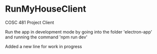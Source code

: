 # RunMyHouseClient
COSC 481 Project Client

Run the app in development mode by going into the folder 'electron-app' and running the command 'npm run dev'

Added a new line for work in progress
